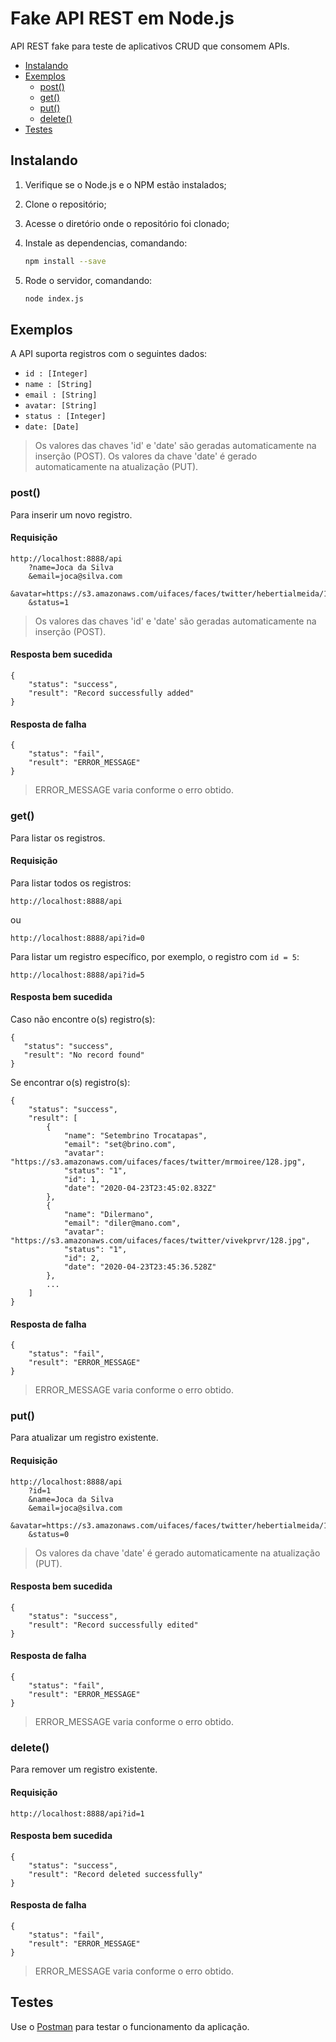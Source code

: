 # Fake API REST em Node.js

API REST fake para teste de aplicativos CRUD que consomem APIs.

* [Instalando](#instalando)
* [Exemplos](#exemplos)
    * [post()](#post)
    * [get()](#get)
    * [put()](#put)
    * [delete()](#delete)
* [Testes](#delete)

## Instalando

1. Verifique se o Node.js e o NPM estão instalados;
2. Clone o repositório;
3. Acesse o diretório onde o repositório foi clonado;
4. Instale as dependencias, comandando:

    ```sh 
    npm install --save
    ```
5. Rode o servidor, comandando:
 
    ```sh
    node index.js
    ```

## Exemplos

A API suporta registros com o seguintes dados:

- `id : [Integer]`
- `name : [String]`
- `email : [String]`
- `avatar: [String]`
- `status : [Integer]`
- `date: [Date]`

> Os valores das chaves 'id' e 'date' são geradas automaticamente na inserção (POST).
> Os valores da chave 'date' é gerado automaticamente na atualização (PUT).

### post()

Para inserir um novo registro.

#### Requisição

```
http://localhost:8888/api
    ?name=Joca da Silva
    &email=joca@silva.com
    &avatar=https://s3.amazonaws.com/uifaces/faces/twitter/hebertialmeida/128.jpg
    &status=1
```

> Os valores das chaves 'id' e 'date' são geradas automaticamente na inserção (POST).

#### Resposta bem sucedida

```
{
    "status": "success",
    "result": "Record successfully added"
} 
```
#### Resposta de falha

```
{
    "status": "fail",
    "result": "ERROR_MESSAGE"
} 
```
> ERROR_MESSAGE varia conforme o erro obtido.
 
### get()
 Para listar os registros.
 
 #### Requisição
 
 Para listar todos os registros:
 
```
http://localhost:8888/api
```
ou
```
http://localhost:8888/api?id=0
```

Para listar um registro específico, por exemplo, o registro com `id = 5`:

```
http://localhost:8888/api?id=5
```
 
 #### Resposta bem sucedida
 Caso não encontre o(s) registro(s):
```
{
   "status": "success",
   "result": "No record found"
} 
``` 
Se encontrar o(s) registro(s):
```
{
    "status": "success",
    "result": [
        {
            "name": "Setembrino Trocatapas",
            "email": "set@brino.com",
            "avatar": "https://s3.amazonaws.com/uifaces/faces/twitter/mrmoiree/128.jpg",
            "status": "1",
            "id": 1,
            "date": "2020-04-23T23:45:02.832Z"
        },
        {
            "name": "Dilermano",
            "email": "diler@mano.com",
            "avatar": "https://s3.amazonaws.com/uifaces/faces/twitter/vivekprvr/128.jpg",
            "status": "1",
            "id": 2,
            "date": "2020-04-23T23:45:36.528Z"
        },
        ...
    ]
}
```
#### Resposta de falha

```
{
    "status": "fail",
    "result": "ERROR_MESSAGE"
} 
```
> ERROR_MESSAGE varia conforme o erro obtido.

### put()
Para atualizar um registro existente.
#### Requisição
```
http://localhost:8888/api
    ?id=1
    &name=Joca da Silva
    &email=joca@silva.com
    &avatar=https://s3.amazonaws.com/uifaces/faces/twitter/hebertialmeida/128.jpg
    &status=0
```

> Os valores da chave 'date' é gerado automaticamente na atualização (PUT).

#### Resposta bem sucedida
```
{
    "status": "success",
    "result": "Record successfully edited"
}
```
#### Resposta de falha

```
{
    "status": "fail",
    "result": "ERROR_MESSAGE"
} 
```
> ERROR_MESSAGE varia conforme o erro obtido.

### delete()
Para remover um registro existente.
#### Requisição
`http://localhost:8888/api?id=1`
#### Resposta bem sucedida

```
{
    "status": "success",
    "result": "Record deleted successfully"
}
```
#### Resposta de falha

```
{
    "status": "fail",
    "result": "ERROR_MESSAGE"
} 
```
> ERROR_MESSAGE varia conforme o erro obtido.

## Testes
Use o [Postman](https://www.postman.com/downloads/) para testar o funcionamento da aplicação.
